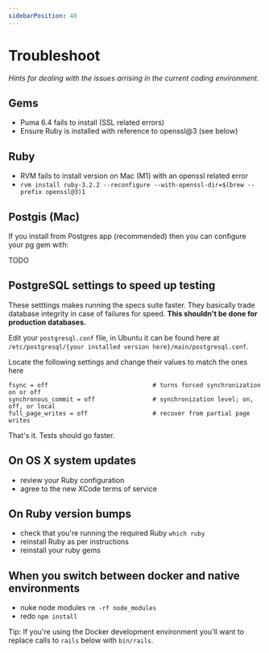 ```yaml
---
sidebarPosition: 40
---
```


# Troubleshoot

_Hints for dealing with the issues arrising in the current coding environment._ 

## Gems

* Puma 6.4 fails to install (SSL related errors)
 * Ensure Ruby is installed with reference to openssl@3 (see below)

## Ruby

* RVM fails to install version on Mac (M1) with an openssl related error 
 * `rvm install ruby-3.2.2 --reconfigure --with-openssl-dir=$(brew --prefix openssl@3)1`

## Postgis (Mac)

If you install from Postgres app (recommended) then you can configure your pg gem with:

TODO

## PostgreSQL settings to speed up testing

These setttings makes running the specs suite faster. They basically trade database integrity in case of failures for speed. **This shouldn't be done for production databases.**

Edit your `postgresql.conf` file, in Ubuntu it can be found here at `/etc/postgresql/{your installed version here}/main/postgresql.conf`.

Locate the following settings and change their values to match the ones here
```
fsync = off                             # turns forced synchronization on or off
synchronous_commit = off                # synchronization level; on, off, or local
full_page_writes = off                  # recover from partial page writes
```

That's it. Tests should go faster.

## On OS X system updates
* review your Ruby configuration
* agree to the new XCode terms of service

## On Ruby version bumps
* check that you're running the required Ruby `which ruby`
* reinstall Ruby as per instructions
* reinstall your ruby gems

## When you switch between docker and native environments
* nuke node modules `rm -rf node_modules`
* redo `npm install`

Tip: If you're using the Docker development environment you'll want to replace calls to `rails` below with `bin/rails`.

